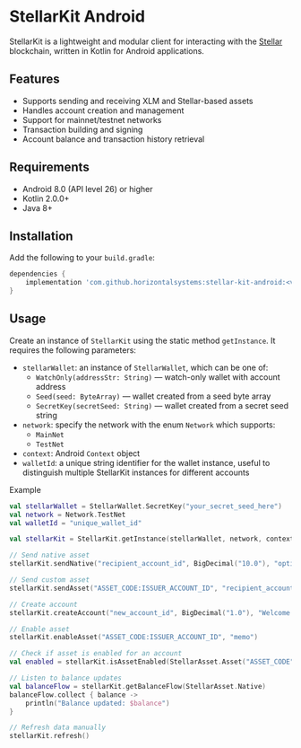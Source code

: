 # StellarKit Android

StellarKit is a lightweight and modular client for interacting with the [Stellar](https://www.stellar.org) blockchain, written in Kotlin for Android applications.

## Features

- Supports sending and receiving XLM and Stellar-based assets
- Handles account creation and management
- Support for mainnet/testnet networks
- Transaction building and signing
- Account balance and transaction history retrieval

## Requirements

- Android 8.0 (API level 26) or higher
- Kotlin 2.0.0+
- Java 8+

## Installation

Add the following to your `build.gradle`:

```groovy
dependencies {
    implementation 'com.github.horizontalsystems:stellar-kit-android:<version>'
}
```

## Usage

Create an instance of `StellarKit` using the static method `getInstance`. It requires the following parameters:

- `stellarWallet`: an instance of `StellarWallet`, which can be one of:
  - `WatchOnly(addressStr: String)` — watch-only wallet with account address
  - `Seed(seed: ByteArray)` — wallet created from a seed byte array
  - `SecretKey(secretSeed: String)` — wallet created from a secret seed string
- `network`: specify the network with the enum `Network` which supports:
  - `MainNet`
  - `TestNet`
- `context`: Android `Context` object
- `walletId`: a unique string identifier for the wallet instance, useful to distinguish multiple StellarKit instances for different accounts

Example

```kotlin
val stellarWallet = StellarWallet.SecretKey("your_secret_seed_here")
val network = Network.TestNet
val walletId = "unique_wallet_id"

val stellarKit = StellarKit.getInstance(stellarWallet, network, context, walletId)

// Send native asset
stellarKit.sendNative("recipient_account_id", BigDecimal("10.0"), "optional memo")

// Send custom asset
stellarKit.sendAsset("ASSET_CODE:ISSUER_ACCOUNT_ID", "recipient_account_id", BigDecimal("5.0"), null)

// Create account
stellarKit.createAccount("new_account_id", BigDecimal("1.0"), "Welcome!")

// Enable asset
stellarKit.enableAsset("ASSET_CODE:ISSUER_ACCOUNT_ID", "memo")

// Check if asset is enabled for an account
val enabled = stellarKit.isAssetEnabled(StellarAsset.Asset("ASSET_CODE", "ISSUER_ACCOUNT_ID"))

// Listen to balance updates
val balanceFlow = stellarKit.getBalanceFlow(StellarAsset.Native)
balanceFlow.collect { balance ->
    println("Balance updated: $balance")
}

// Refresh data manually
stellarKit.refresh()

